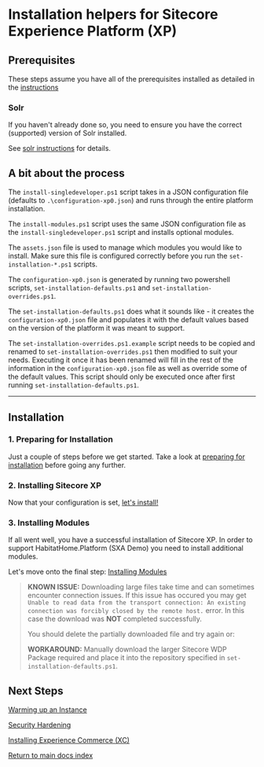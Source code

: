 # Installation helpers for Sitecore Experience Platform (XP)

## Prerequisites

These steps assume you have all of the prerequisites installed as detailed in the [instructions](../prerequisites/readme.md)

### Solr

If you haven't already done so, you need to ensure you have the correct (supported) version of Solr installed.

See [solr instructions](solr.md) for details.

## A bit about the process

The `install-singledeveloper.ps1` script takes in a JSON configuration file (defaults to `.\configuration-xp0.json`) and runs through the entire platform installation.

The `install-modules.ps1` script uses the same JSON configuration file as the `install-singledeveloper.ps1` script and installs optional modules.

The `assets.json` file is used to manage which modules you would like to install. Make sure this file is configured correctly before you run the `set-installation-*.ps1` scripts.

The `configuration-xp0.json` is generated by running two powershell scripts, `set-installation-defaults.ps1` and `set-installation-overrides.ps1`.

The `set-installation-defaults.ps1` does what it sounds like - it creates the `configuration-xp0.json` file and populates it with the default values based on the version of the platform it was meant to support.

The `set-installation-overrides.ps1.example` script needs to be copied and renamed to `set-installation-overrides.ps1` then modified to suit your needs. Executing it once it has been renamed will fill in the rest of the information in the `configuration-xp0.json` file as well as override some of the default values. This script should only be executed once after first running `set-installation-defaults.ps1`.

----------

## Installation

### 1. Preparing for Installation

Just a couple of steps before we get started. Take a look at [preparing for installation](preparing-installation.md) before going any further.

### 2. Installing Sitecore XP

Now that your configuration is set, [let's install!](installing-sitecore-xp.md)

### 3. Installing Modules

If all went well, you have a successful installation of Sitecore XP. In order to support HabitatHome.Platform (SXA Demo) you need to install additional modules.

Let's move onto the final step: [Installing Modules](installing-modules.md)

> **KNOWN ISSUE:** Downloading large files take time and can sometimes encounter  connection issues.
> If this issue has occured you may get `Unable to read data from the transport connection: An existing connection was forcibly closed by the remote host.` error. In this case the download was **NOT** completed successfully.
>
> You should delete the partially downloaded file and try again or:
>
> **WORKAROUND:** Manually download the larger Sitecore WDP Package required and place it into the repository specified in `set-installation-defaults.ps1`.

## Next Steps

[Warming up an Instance](../warmup/readme.md)

[Security Hardening](/SecurityHardening)

[Installing Experience Commerce (XC)](../xc/readme.md)

[Return to main docs index](../readme.md)
